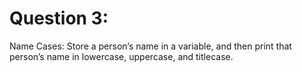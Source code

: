 # Question 3: 

  Name Cases: 
      Store a person’s name in a variable, and then print that person’s name in lowercase, uppercase, and titlecase.
